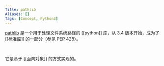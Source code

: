 ```yaml
---
Title: pathlib
Aliases: []
Tags: [Concept, Python3]
---
```


[pathlib](https://docs.python.org/library/pathlib.html) 是一个用于处理文件系统路径的 [[python]] 库，从 3.4 版本开始，成为了 [[标准库]] 的一部分（参见 [PEP 428](https://www.python.org/dev/peps/pep-0428/)）。

<br>

它是基于 [[面向对象]] 的方式实现的。